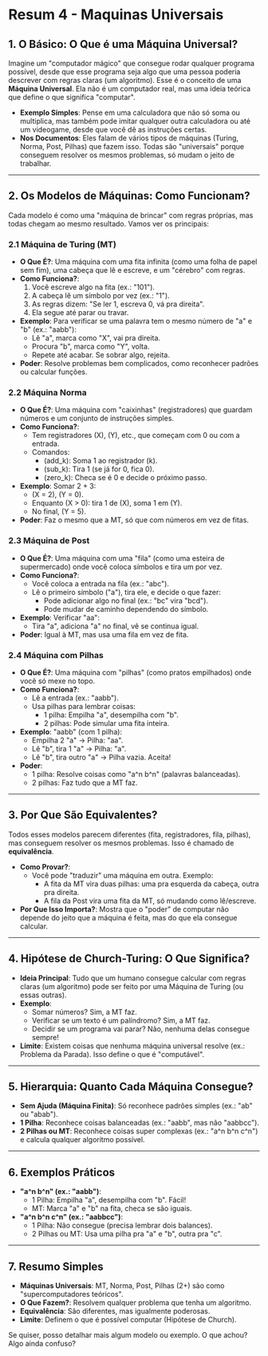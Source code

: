 # Resum 4  - Maquinas Universais

## **1. O Básico: O Que é uma Máquina Universal?**

Imagine um "computador mágico" que consegue rodar qualquer programa possível, desde que esse programa seja algo que uma pessoa poderia descrever com regras claras (um algoritmo). Esse é o conceito de uma **Máquina Universal**. Ela não é um computador real, mas uma ideia teórica que define o que significa "computar".

- **Exemplo Simples**: Pense em uma calculadora que não só soma ou multiplica, mas também pode imitar qualquer outra calculadora ou até um videogame, desde que você dê as instruções certas.
- **Nos Documentos**: Eles falam de vários tipos de máquinas (Turing, Norma, Post, Pilhas) que fazem isso. Todas são "universais" porque conseguem resolver os mesmos problemas, só mudam o jeito de trabalhar.

---

## **2. Os Modelos de Máquinas: Como Funcionam?**

Cada modelo é como uma "máquina de brincar" com regras próprias, mas todas chegam ao mesmo resultado. Vamos ver os principais:

### **2.1 Máquina de Turing (MT)**

- **O Que É?**: Uma máquina com uma fita infinita (como uma folha de papel sem fim), uma cabeça que lê e escreve, e um "cérebro" com regras.
- **Como Funciona?**:
  1. Você escreve algo na fita (ex.: "101").
  2. A cabeça lê um símbolo por vez (ex.: "1").
  3. As regras dizem: "Se ler 1, escreva 0, vá pra direita".
  4. Ela segue até parar ou travar.
- **Exemplo**: Para verificar se uma palavra tem o mesmo número de "a" e "b" (ex.: "aabb"):
  - Lê "a", marca como "X", vai pra direita.
  - Procura "b", marca como "Y", volta.
  - Repete até acabar. Se sobrar algo, rejeita.
- **Poder**: Resolve problemas bem complicados, como reconhecer padrões ou calcular funções.

### **2.2 Máquina Norma**

- **O Que É?**: Uma máquina com "caixinhas" (registradores) que guardam números e um conjunto de instruções simples.
- **Como Funciona?**:
  - Tem registradores \(X\), \(Y\), etc., que começam com 0 ou com a entrada.
  - Comandos:
    - \(add_k\): Soma 1 ao registrador \(k\).
    - \(sub_k\): Tira 1 (se já for 0, fica 0).
    - \(zero_k\): Checa se é 0 e decide o próximo passo.
- **Exemplo**: Somar 2 + 3:
  - \(X = 2\), \(Y = 0\).
  - Enquanto \(X > 0\): tira 1 de \(X\), soma 1 em \(Y\).
  - No final, \(Y = 5\).
- **Poder**: Faz o mesmo que a MT, só que com números em vez de fitas.

### **2.3 Máquina de Post**

- **O Que É?**: Uma máquina com uma "fila" (como uma esteira de supermercado) onde você coloca símbolos e tira um por vez.
- **Como Funciona?**:
  - Você coloca a entrada na fila (ex.: "abc").
  - Lê o primeiro símbolo ("a"), tira ele, e decide o que fazer:
    - Pode adicionar algo no final (ex.: "bc" vira "bcd").
    - Pode mudar de caminho dependendo do símbolo.
- **Exemplo**: Verificar "aa":
  - Tira "a", adiciona "a" no final, vê se continua igual.
- **Poder**: Igual à MT, mas usa uma fila em vez de fita.

### **2.4 Máquina com Pilhas**

- **O Que É?**: Uma máquina com "pilhas" (como pratos empilhados) onde você só mexe no topo.
- **Como Funciona?**:
  - Lê a entrada (ex.: "aabb").
  - Usa pilhas para lembrar coisas:
    - 1 pilha: Empilha "a", desempilha com "b".
    - 2 pilhas: Pode simular uma fita inteira.
- **Exemplo**: "aabb" (com 1 pilha):
  - Empilha 2 "a" → Pilha: "aa".
  - Lê "b", tira 1 "a" → Pilha: "a".
  - Lê "b", tira outro "a" → Pilha vazia. Aceita!
- **Poder**:
  - 1 pilha: Resolve coisas como "a^n b^n" (palavras balanceadas).
  - 2 pilhas: Faz tudo que a MT faz.

---

## **3. Por Que São Equivalentes?**

Todos esses modelos parecem diferentes (fita, registradores, fila, pilhas), mas conseguem resolver os mesmos problemas. Isso é chamado de **equivalência**.

- **Como Provar?**:
  - Você pode "traduzir" uma máquina em outra. Exemplo:
    - A fita da MT vira duas pilhas: uma pra esquerda da cabeça, outra pra direita.
    - A fila da Post vira uma fita da MT, só mudando como lê/escreve.
- **Por Que Isso Importa?**: Mostra que o "poder" de computar não depende do jeito que a máquina é feita, mas do que ela consegue calcular.

---

## **4. Hipótese de Church-Turing: O Que Significa?**

- **Ideia Principal**: Tudo que um humano consegue calcular com regras claras (um algoritmo) pode ser feito por uma Máquina de Turing (ou essas outras).
- **Exemplo**:
  - Somar números? Sim, a MT faz.
  - Verificar se um texto é um palíndromo? Sim, a MT faz.
  - Decidir se um programa vai parar? Não, nenhuma delas consegue sempre!
- **Limite**: Existem coisas que nenhuma máquina universal resolve (ex.: Problema da Parada). Isso define o que é "computável".

---

## **5. Hierarquia: Quanto Cada Máquina Consegue?**

- **Sem Ajuda (Máquina Finita)**: Só reconhece padrões simples (ex.: "ab" ou "abab").
- **1 Pilha**: Reconhece coisas balanceadas (ex.: "aabb", mas não "aabbcc").
- **2 Pilhas ou MT**: Reconhece coisas super complexas (ex.: "a^n b^n c^n") e calcula qualquer algoritmo possível.

---

## **6. Exemplos Práticos**

- **"a^n b^n" (ex.: "aabb")**:
  - 1 Pilha: Empilha "a", desempilha com "b". Fácil!
  - MT: Marca "a" e "b" na fita, checa se são iguais.
- **"a^n b^n c^n" (ex.: "aabbcc")**:
  - 1 Pilha: Não consegue (precisa lembrar dois balances).
  - 2 Pilhas ou MT: Usa uma pilha pra "a" e "b", outra pra "c".

---

## **7. Resumo Simples**

- **Máquinas Universais**: MT, Norma, Post, Pilhas (2+) são como "supercomputadores teóricos".
- **O Que Fazem?**: Resolvem qualquer problema que tenha um algoritmo.
- **Equivalência**: São diferentes, mas igualmente poderosas.
- **Limite**: Definem o que é possível computar (Hipótese de Church).

Se quiser, posso detalhar mais algum modelo ou exemplo. O que achou? Algo ainda confuso?
